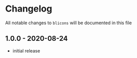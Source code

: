 # Changelog

All notable changes to `blicons` will be documented in this file

## 1.0.0 - 2020-08-24

- initial release
